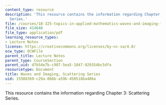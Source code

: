 ```yaml
---
content_type: resource
description: 'This resource contains the information regarding Chapter 3: Scattering
  Series.'
file: /courses/18-325-topics-in-applied-mathematics-waves-and-imaging-fall-2015/15588369c29a866ba59b450518ba486a_MIT18_325F15_Chapter3.pdf
file_size: 414648
file_type: application/pdf
learning_resource_types:
- Lecture Notes
license: https://creativecommons.org/licenses/by-nc-sa/4.0/
ocw_type: OCWFile
parent_title: Lecture Notes
parent_type: CourseSection
parent_uid: d7b54e7b-c987-5ea5-1847-929354bc5dfa
resourcetype: Document
title: Waves and Imaging, Scattering Series
uid: 15588369-c29a-866b-a59b-450518ba486a
---
```

This resource contains the information regarding Chapter 3: Scattering Series.